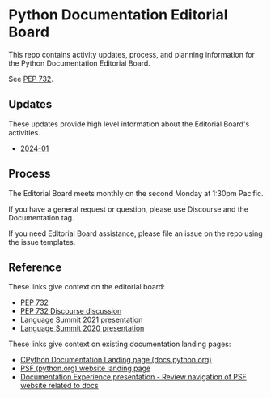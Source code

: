 # Python Documentation Editorial Board

This repo contains activity updates, process, and planning information for the Python Documentation Editorial Board.

See [PEP 732](https://peps.python.org/pep-0732/).

## Updates

These updates provide high level information about the Editorial Board's activities.

- [2024-01](updates/2024-01-08-editorial-board-update.md)

## Process

The Editorial Board meets monthly on the second Monday at 1:30pm Pacific.

If you have a general request or question, please use Discourse and the Documentation tag.

If you need Editorial Board assistance, please file an issue on the repo using the issue templates.

## Reference

These links give context on the editorial board:
- [PEP 732](https://peps.python.org/pep-0732/)
- [PEP 732 Discourse discussion](https://discuss.python.org/t/pep-732-the-python-documentation-editorial-board/36710)
- [Language Summit 2021 presentation](https://pyfound.blogspot.com/2021/05/the-2021-python-language-summit-python.html)
- [Language Summit 2020 presentation](https://pyfound.blogspot.com/2020/04/cpython-documentation-next-5-years.html)

These links give context on existing documentation landing pages:
- [CPython Documentation Landing page (docs.python.org)](https://docs.python.org)
- [PSF (python.org) website landing page](https://python.org)
- [Documentation Experience presentation - Review navigation of PSF website related to docs](https://docs.google.com/presentation/d/1ujDv8wViPvAMFAtYCRxSKh-CMUlbjcfVYitsqEI2Ios)

